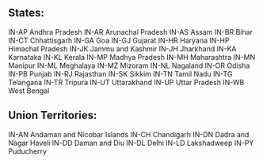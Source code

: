 States:
-------
IN-AP   Andhra Pradesh
IN-AR   Arunachal Pradesh
IN-AS   Assam
IN-BR   Bihar
IN-CT   Chhattisgarh
IN-GA   Goa
IN-GJ   Gujarat
IN-HR   Haryana
IN-HP   Himachal Pradesh
IN-JK   Jammu and Kashmir
IN-JH   Jharkhand
IN-KA   Karnataka
IN-KL   Kerala
IN-MP   Madhya Pradesh
IN-MH   Maharashtra
IN-MN   Manipur
IN-ML   Meghalaya
IN-MZ   Mizoram
IN-NL   Nagaland
IN-OR   Odisha
IN-PB   Punjab
IN-RJ   Rajasthan
IN-SK   Sikkim
IN-TN   Tamil Nadu
IN-TG   Telangana
IN-TR   Tripura
IN-UT   Uttarakhand
IN-UP   Uttar Pradesh
IN-WB   West Bengal

Union Territories:
------------------
IN-AN   Andaman and Nicobar Islands
IN-CH   Chandigarh
IN-DN   Dadra and Nagar Haveli
IN-DD   Daman and Diu
IN-DL   Delhi
IN-LD   Lakshadweep
IN-PY   Puducherry